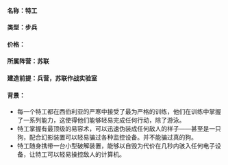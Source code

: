 #### 名称：特工

#### 类型：步兵

#### 价格：

#### 所属阵营：苏联

#### 建造前提：兵营，苏联作战实验室

#### 背景：

- 每一个特工都在西伯利亚的严寒中接受了最为严格的训练，他们在训练中掌握了一系列能力，这使得他们能够轻易完成任何行动，除了游泳。
- 特工掌握有最顶级的易容术，可以迅速伪装成任何敌人的样子——甚至是一只狗，配合幻影装置可以轻易骗过各种监控设备。并不能骗过真的狗。
- 特工随身携带一台小型破解装置，能够以自毁为代价在几秒内骇入任何电子设备，让特工可以轻易操控敌人的计算机。
